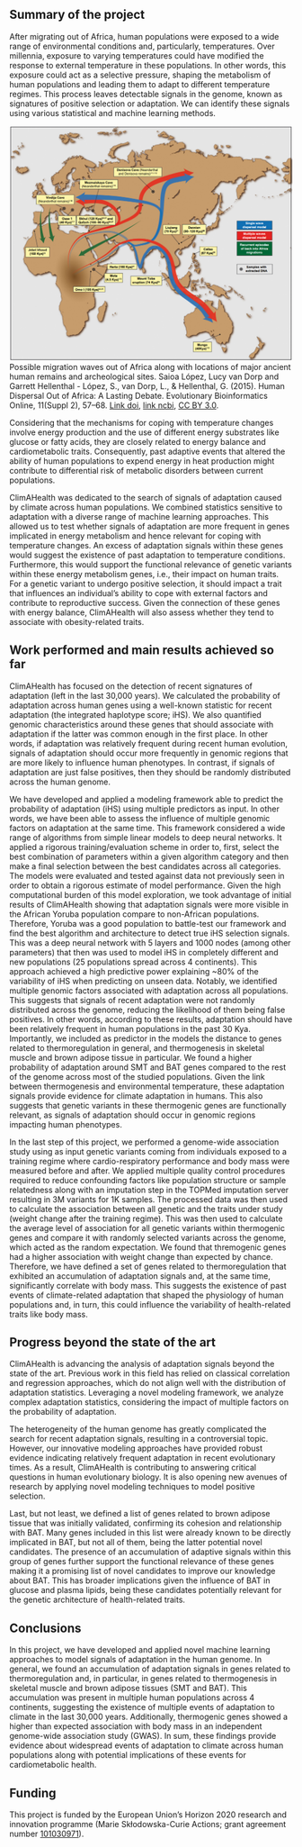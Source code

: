 ## Summary of the project
After migrating out of Africa, human populations were exposed to a wide range of environmental conditions and, particularly, temperatures. Over millennia, exposure to varying temperatures could have modified the response to external temperature in these populations. In other words, this exposure could act as a selective pressure, shaping the metabolism of human populations and leading them to adapt to different temperature regimes. This process leaves detectable signals in the genome, known as signatures of positive selection or adaptation. We can identify these signals using various statistical and machine learning methods. 

![figure_1](assets/images/early_human_migrations.png)
Possible migration waves out of Africa along with locations of major ancient human remains and archeological sites. Saioa López, Lucy van Dorp and Garrett Hellenthal - López, S., van Dorp, L., & Hellenthal, G. (2015). Human Dispersal Out of Africa: A Lasting Debate. Evolutionary Bioinformatics Online, 11(Suppl 2), 57–68. [Link doi](http://doi.org/10.4137/EBO.S33489), [link ncbi](https://www.ncbi.nlm.nih.gov/pmc/articles/PMC4844272/), [CC BY 3.0](https://commons.wikimedia.org/w/index.php?curid=50508700).

Considering that the mechanisms for coping with temperature changes involve energy production and the use of different energy substrates like glucose or fatty acids, they are closely related to energy balance and cardiometabolic traits. Consequently, past adaptive events that altered the ability of human populations to expend energy in heat production might contribute to differential risk of metabolic disorders between current populations.

ClimAHealth was dedicated to the search of signals of adaptation caused by climate across human populations. We combined statistics sensitive to adaptation with a diverse range of machine learning approaches. This allowed us to test whether signals of adaptation are more frequent in genes implicated in energy metabolism and hence relevant for coping with temperature changes. An excess of adaptation signals within these genes would suggest the existence of past adaptation to temperature conditions. Furthermore, this would support the functional relevance of genetic variants within these energy metabolism genes, i.e., their impact on human traits. For a genetic variant to undergo positive selection, it should impact a trait that influences an individual’s ability to cope with external factors and contribute to reproductive success. Given the connection of these genes with energy balance, ClimAHealth will also assess whether they tend to associate with obesity-related traits.


## Work performed and main results achieved so far
ClimAHealth has focused on the detection of recent signatures of adaptation (left in the last 30,000 years). We calculated the probability of adaptation across human genes using a well-known statistic for recent adaptation (the integrated haplotype score; iHS). We also quantified genomic characteristics around these genes that should associate with adaptation if the latter was common enough in the first place. In other words, if adaptation was relatively frequent during recent human evolution, signals of adaptation should occur more frequently in genomic regions that are more likely to influence human phenotypes. In contrast, if signals of adaptation are just false positives, then they should be randomly distributed across the human genome.

We have developed and applied a modeling framework able to predict the probability of adaptation (iHS) using multiple predictors as input. In other words, we have been able to assess the influence of multiple genomic factors on adaptation at the same time. This framework considered a wide range of algorithms from simple linear models to deep neural networks. It applied a rigorous training/evaluation scheme in order to, first, select the best combination of parameters within a given algorithm category and then make a final selection between the best candidates across all categories. The models were evaluated and tested against data not previously seen in order to obtain a rigorous estimate of model performance. Given the high computational burden of this model exploration, we took advantage of initial results of ClimAHealth showing that adaptation signals were more visible in the African Yoruba population compare to non-African populations. Therefore, Yoruba was a good population to battle-test our framework and find the best algorithm and architecture to detect true iHS selection signals. This was a deep neural network with 5 layers and 1000 nodes (among other parameters) that then was used to model iHS in completely different and new populations (25 populations spread across 4 continents). This approach achieved a high predictive power explaining ~80% of the variability of iHS when predicting on unseen data. Notably, we identified multiple genomic factors associated with adaptation across all populations. This suggests that signals of recent adaptation were not randomly distributed across the genome, reducing the likelihood of them being false positives. In other words, according to these results, adaptation should have been relatively frequent in human populations in the past 30 Kya. Importantly, we included as predictor in the models the distance to genes related to thermoregulation in general, and thermogenesis in skeletal muscle and brown adipose tissue in particular. We found a higher probability of adaptation around SMT and BAT genes compared to the rest of the genome across most of the studied populations. Given the link between thermogenesis and environmental temperature, these adaptation signals provide evidence for climate adaptation in humans. This also suggests that genetic variants in these thermogenic genes are functionally relevant, as signals of adaptation should occur in genomic regions impacting human phenotypes.

In the last step of this project, we performed a genome-wide association study using as input genetic variants coming from individuals exposed to a training regime where cardio-respiratory performance and body mass were measured before and after. We applied multiple quality control procedures required to reduce confounding factors like population structure or sample relatedness along  with an imputation step in the TOPMed imputation server resulting in 3M variants for 1K samples. The processed data was then used to calculate the association between all genetic and the traits under study (weight change after the training regime). This was then used to calculate the average level of association for all genetic variants within thermogenic genes and compare it with randomly selected variants across the genome, which acted as the random expectation. We found that thremogenic genes had a higher association with weight change than expected by chance. Therefore, we have defined a set of genes related to thermoregulation that exhibited an accumulation of adaptation signals and, at the same time, significantly correlate with body mass. This suggests the existence of past events of climate-related adaptation that shaped the physiology of human populations and, in turn, this could influence the variability of health-related traits like body mass.


## Progress beyond the state of the art
ClimAHealth is advancing the analysis of adaptation signals beyond the state of the art. Previous work in this field has relied on classical correlation and regression approaches, which do not align well with the distribution of adaptation statistics. Leveraging a novel modeling framework, we analyze complex adaptation statistics, considering the impact of multiple factors on the probability of adaptation.

The heterogeneity of the human genome has greatly complicated the search for recent adaptation signals, resulting in a controversial topic. However, our innovative modeling approaches have provided robust evidence indicating relatively frequent adaptation in recent evolutionary times. As a result, ClimAHealth is contributing to answering critical questions in human evolutionary biology. It is also opening new avenues of research by applying novel modeling techniques to model positive selection.

Last, but not least, we defined a list of genes related to brown adipose tissue that was initially validated, confirming its cohesion and relationship with BAT. Many genes included in this list were already known to be directly implicated in BAT, but not all of them, being the latter potential novel candidates. The presence of an accumulation of adaptive signals within this group of genes further support the functional relevance of these genes making it a promising list of novel candidates to improve our knowledge about BAT. This has broader implications given the influence of BAT in glucose and plasma lipids, being these candidates potentially relevant for the genetic architecture of health-related traits.


## Conclusions ##
In this project, we have developed and applied novel machine learning approaches to model signals of adaptation in the human genome. In general, we found an accumulation of adaptation signals in genes related to thermoregulation and, in particular, in genes related to thermogenesis in skeletal muscle and brown adipose tissues (SMT and BAT). This accumulation was present in multiple human populations across 4 continents, suggesting the existence of multiple events of adaptation to climate in the last 30,000 years. Additionally, thermogenic genes showed a higher than expected association with body mass in an independent genome-wide association study (GWAS). In sum, these findings provide evidence about widespread events of adaptation to climate across human populations along with potential implications of these events for cardiometabolic health.


## Funding
This project is funded by the European Union’s Horizon 2020 research and innovation programme (Marie Skłodowska-Curie Actions; grant agreement number [101030971](https://cordis.europa.eu/project/id/101030971)).
